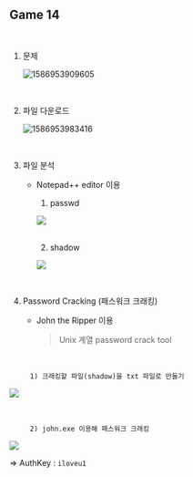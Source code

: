## Game 14

<br>

1. 문제

   ![1586953909605](C:\Users\YONGHA.LEE\AppData\Roaming\Typora\typora-user-images\1586953909605.png)

<br>


2. 파일 다운로드

   ![1586953983416](C:\Users\YONGHA.LEE\AppData\Roaming\Typora\typora-user-images\1586953983416.png)

<br>

3. 파일 분석

   - Notepad++ editor 이용

     1) passwd

     ![](C:\Users\YONGHA.LEE\AppData\Roaming\Typora\typora-user-images\1587014656788.png)

     <br>

     2) shadow

     ![](C:\Users\YONGHA.LEE\AppData\Roaming\Typora\typora-user-images\1587014624951.png)

<br>

4. Password Cracking (패스워크 크래킹)

   - John the Ripper 이용

     > Unix 계열 password crack tool

<br>

         1) 크래킹할 파일(shadow)을 txt 파일로 만들기

![	](C:\Users\YONGHA.LEE\AppData\Roaming\Typora\typora-user-images\1587014951102.png)	

<br>

         2) john.exe 이용해 패스워크 크래킹

![	](C:\Users\YONGHA.LEE\AppData\Roaming\Typora\typora-user-images\1587015040566.png)<br>

⇒ AuthKey : `iloveu1`	




